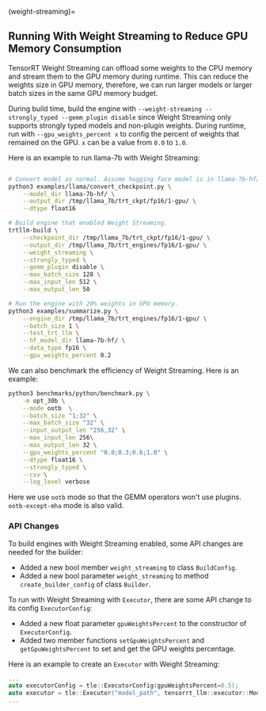 (weight-streaming)=

## Running With Weight Streaming to Reduce GPU Memory Consumption

TensorRT Weight Streaming can offload some weights to the CPU memory and stream them to the GPU memory during runtime.
This can reduce the weights size in GPU memory, therefore, we can run larger models or larger batch sizes in the same GPU memory budget.


During build time, build the engine with `--weight-streaming --strongly_typed --gemm_plugin disable` since Weight Streaming only supports strongly typed models and non-plugin weights. During runtime, run with `--gpu_weights_percent x` to config the percent of weights that remained on the GPU. `x` can be a value from `0.0` to `1.0`.

Here is an example to run llama-7b with Weight Streaming:
```bash

# Convert model as normal. Assume hugging face model is in llama-7b-hf/
python3 examples/llama/convert_checkpoint.py \
    --model_dir llama-7b-hf/ \
    --output_dir /tmp/llama_7b/trt_ckpt/fp16/1-gpu/ \
    --dtype float16

# Build engine that enabled Weight Streaming.
trtllm-build \
    --checkpoint_dir /tmp/llama_7b/trt_ckpt/fp16/1-gpu/ \
    --output_dir /tmp/llama_7b/trt_engines/fp16/1-gpu/ \
    --weight_streaming \
    --strongly_typed \
    --gemm_plugin disable \
    --max_batch_size 128 \
    --max_input_len 512 \
    --max_output_len 50

# Run the engine with 20% weights in GPU memory.
python3 examples/summarize.py \
    --engine_dir /tmp/llama_7b/trt_engines/fp16/1-gpu/ \
    --batch_size 1 \
    --test_trt_llm \
    --hf_model_dir llama-7b-hf/ \
    --data_type fp16 \
    --gpu_weights_percent 0.2

```

We can also benchmark the efficiency of Weight Streaming. Here is an example:
```bash
python3 benchmarks/python/benchmark.py \
    -m opt_30b \
    --mode ootb  \
    --batch_size "1;32" \
    --max_batch_size "32" \
    --input_output_len "256,32" \
    --max_input_len 256\
    --max_output_len 32 \
    --gpu_weights_percent "0.0;0.3;0.6;1.0" \
    --dtype float16 \
    --strongly_typed \
    --csv \
    --log_level verbose

```
Here we use `ootb` mode so that the GEMM operators won't use plugins. `ootb-except-mha` mode is also valid.


### API Changes

To build engines with Weight Streaming enabled, some API changes are needed for the builder:
- Added a new bool member `weight_streaming` to class `BuildConfig`.
- Added a new bool parameter `weight_streaming` to method `create_builder_config` of class `Builder`.

To run with Weight Streaming with `Executor`, there are some API change to its config `ExecutorConfig`:
- Added a new float parameter `gpuWeightsPercent` to the constructor of `ExecutorConfig`.
- Added two member functions `setGpuWeightsPercent` and `getGpuWeightsPercent` to set and get the GPU weights percentage.

Here is an example to create an `Executor` with Weight Streaming:
```c++
...
auto executorConfig = tle::ExecutorConfig(gpuWeightsPercent=0.5);
auto executor = tle::Executor("model_path", tensorrt_llm::executor::ModelType::kDECODER_ONLY, executorConfig);
...
```
